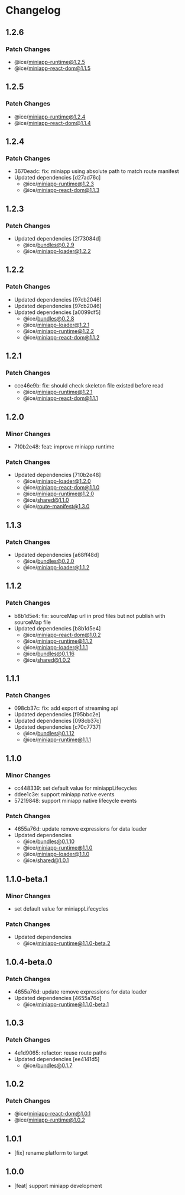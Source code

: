 # Changelog

## 1.2.6

### Patch Changes

- @ice/miniapp-runtime@1.2.5
- @ice/miniapp-react-dom@1.1.5

## 1.2.5

### Patch Changes

- @ice/miniapp-runtime@1.2.4
- @ice/miniapp-react-dom@1.1.4

## 1.2.4

### Patch Changes

- 3670eadc: fix: miniapp using absolute path to match route manifest
- Updated dependencies [d27ad76c]
  - @ice/miniapp-runtime@1.2.3
  - @ice/miniapp-react-dom@1.1.3

## 1.2.3

### Patch Changes

- Updated dependencies [2f73084d]
  - @ice/bundles@0.2.9
  - @ice/miniapp-loader@1.2.2

## 1.2.2

### Patch Changes

- Updated dependencies [97cb2046]
- Updated dependencies [97cb2046]
- Updated dependencies [a0099df5]
  - @ice/bundles@0.2.8
  - @ice/miniapp-loader@1.2.1
  - @ice/miniapp-runtime@1.2.2
  - @ice/miniapp-react-dom@1.1.2

## 1.2.1

### Patch Changes

- cce46e9b: fix: should check skeleton file existed before read
  - @ice/miniapp-runtime@1.2.1
  - @ice/miniapp-react-dom@1.1.1

## 1.2.0

### Minor Changes

- 710b2e48: feat: improve miniapp runtime

### Patch Changes

- Updated dependencies [710b2e48]
  - @ice/miniapp-loader@1.2.0
  - @ice/miniapp-react-dom@1.1.0
  - @ice/miniapp-runtime@1.2.0
  - @ice/shared@1.1.0
  - @ice/route-manifest@1.3.0

## 1.1.3

### Patch Changes

- Updated dependencies [a68ff48d]
  - @ice/bundles@0.2.0
  - @ice/miniapp-loader@1.1.2

## 1.1.2

### Patch Changes

- b8b1d5e4: fix: sourceMap url in prod files but not publish with sourceMap file
- Updated dependencies [b8b1d5e4]
  - @ice/miniapp-react-dom@1.0.2
  - @ice/miniapp-runtime@1.1.2
  - @ice/miniapp-loader@1.1.1
  - @ice/bundles@0.1.16
  - @ice/shared@1.0.2

## 1.1.1

### Patch Changes

- 098cb37c: fix: add export of streaming api
- Updated dependencies [f95bbc2e]
- Updated dependencies [098cb37c]
- Updated dependencies [c70c7737]
  - @ice/bundles@0.1.12
  - @ice/miniapp-runtime@1.1.1

## 1.1.0

### Minor Changes

- cc448339: set default value for miniappLifecycles
- ddee1c3e: support miniapp native events
- 57219848: support miniapp native lifecycle events

### Patch Changes

- 4655a76d: update remove expressions for data loader
- Updated dependencies
  - @ice/bundles@0.1.10
  - @ice/miniapp-runtime@1.1.0
  - @ice/miniapp-loader@1.1.0
  - @ice/shared@1.0.1

## 1.1.0-beta.1

### Minor Changes

- set default value for miniappLifecycles

### Patch Changes

- Updated dependencies
  - @ice/miniapp-runtime@1.1.0-beta.2

## 1.0.4-beta.0

### Patch Changes

- 4655a76d: update remove expressions for data loader
- Updated dependencies [4655a76d]
  - @ice/miniapp-runtime@1.1.0-beta.1

## 1.0.3

### Patch Changes

- 4e1d9065: refactor: reuse route paths
- Updated dependencies [ee4141d5]
  - @ice/bundles@0.1.7

## 1.0.2

### Patch Changes

- @ice/miniapp-react-dom@1.0.1
- @ice/miniapp-runtime@1.0.2

## 1.0.1

- [fix] rename platform to target

## 1.0.0

- [feat] support miniapp development
